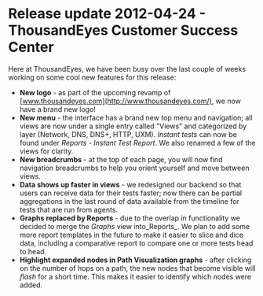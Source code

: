 # Release update 2012-04-24 - ThousandEyes Customer Success Center

Here at ThousandEyes, we have been busy over the last couple of weeks working on some cool new features for this release:

* **New logo** - as part of the upcoming revamp of [www.thousandeyes.com](http://www.thousandeyes.com/), we now have a brand new logo!
* **New menu** - the interface has a brand new top menu and navigation; all views are now under a single entry called "Views" and categorized by layer \(Network, DNS, DNS+, HTTP, UXM\). _Instant tests_ can now be found under _Reports - Instant Test Report_. We also renamed a few of the views for clarity.
* **New breadcrumbs** - at the top of each page, you will now find navigation breadcrumbs to help you orient yourself and move between views.
* **Data shows up faster in views** - we redesigned our backend so that users can receive data for their tests faster; now there can be partial aggregations in the last round of data available from the timeline for tests that are run from agents.
* **Graphs replaced by Reports** - due to the overlap in functionality we decided to merge the _Graphs_ view into_Reports_. We plan to add some more report templates in the future to make it easier to slice and dice data, including a comparative report to compare one or more tests head to head.
* **Highlight expanded nodes in Path Visualization graphs** - after clicking on the number of hops on a path, the new nodes that become visible will _flash_ for a short time. This makes it easier to identify which nodes were added.

